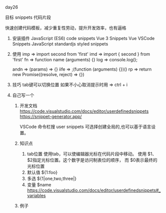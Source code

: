 <!--
 * @Author: hly
 * @Date: 2022-08-01 08:31:05
 * @LastEditors: hly
 * @LastEditTime: 2022-08-01 09:49:46
 * @Description:
-->
day26

目标 snippets 代码片段

快速创建代码模板，减少重复性劳动，提升开发效率，也有逼格

1. 安装插件
    JavaScript (ES6) code snippets
    Vue 3 Snippets
    Vue VSCode Snippets
    JavaScript standardjs styled snippets

2. 使用
    imp => import second from 'first'
    imd => import { second } from 'first'
    fn => function name (arguments) {}
    log => console.log();

    andn => (params) => {}
    iife => ;(function (arguments) {})()
    rp => return new Promise((resolve, reject) => {})
3. 技巧
    tab键可以切换位置
    如果不小心取消提示时用 => ctrl + i

4. 自己写一个
    1. 开发文档
        https://code.visualstudio.com/docs/editor/userdefinedsnippets
        https://snippet-generator.app/

        VSCode 命令栏搜 user snippets 可选择创建全局的,也可以基于语言设置。

    2. 知识点
        1. tab位置
            使用tab，可以使编辑器光标在代码片段中移动。
            使用 $1、 $2指定光标位置。这个数字是访问制表位的顺序，
            而 $0表示最终的光标位置
        2. 默认值 ${1:foo}
        3. 多选 ${1|one,two,three|}
        4. 变量 $name https://code.visualstudio.com/docs/editor/userdefinedsnippets#_variables
    3. 例子


